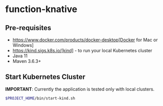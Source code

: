 # function-knative

## Pre-requisites

* https://www.docker.com/products/docker-desktop[Docker for Mac or Windows]
* https://kind.sigs.k8s.io/[kind] - to run your local Kubernetes cluster
* Java 11
* Maven 3.6.3+

## Start Kubernetes Cluster

**IMPORTANT**: Currently the application is tested only with local clusters.

```bash
$PROJECT_HOME/bin/start-kind.sh
```